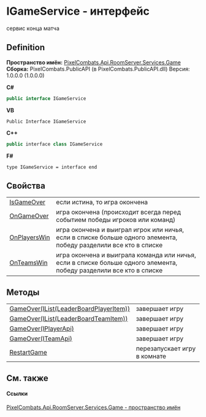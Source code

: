 # IGameService - интерфейс


сервис конца матча



## Definition
**Пространство имён:** <a href="4584ac61-93b9-69e2-657a-49d576172c45">PixelCombats.Api.RoomServer.Services.Game</a>  
**Сборка:** PixelCombats.PublicAPI (в PixelCombats.PublicAPI.dll) Версия: 1.0.0.0 (1.0.0.0)

**C#**
``` C#
public interface IGameService
```
**VB**
``` VB
Public Interface IGameService
```
**C++**
``` C++
public interface class IGameService
```
**F#**
``` F#
type IGameService = interface end
```



## Свойства
<table>
<tr>
<td><a href="f9aa20cb-489a-a6d5-8608-43c91eac8c88">IsGameOver</a></td>
<td>если истина, то игра окончена</td></tr>
<tr>
<td><a href="b65a7b89-249a-b026-3df4-368777cc869c">OnGameOver</a></td>
<td>игра окончена (происходит всегда перед событием победы игроков или команд)</td></tr>
<tr>
<td><a href="4d551e78-6279-a76a-5298-755a65b0b26f">OnPlayersWin</a></td>
<td>игра окончена и выиграл игрок или ничья, если в списке больше одного элемента, победу разделили все кто в списке</td></tr>
<tr>
<td><a href="48035569-83de-0968-fee8-333100b39e55">OnTeamsWin</a></td>
<td>игра окончена и выиграла команда или ничья, если в списке больше одного элемента, победу разделили все кто в списке</td></tr>
</table>

## Методы
<table>
<tr>
<td><a href="fa7a0f73-2d96-2529-3ce5-b94f8c21a511">GameOver(IList(LeaderBoardPlayerItem))</a></td>
<td>завершает игру</td></tr>
<tr>
<td><a href="6a343efd-b88e-8d15-7ec9-3adf9f651f89">GameOver(IList(LeaderBoardTeamItem))</a></td>
<td>завершает игру</td></tr>
<tr>
<td><a href="c7b00689-b214-742b-34dc-6760a570bd79">GameOver(IPlayerApi)</a></td>
<td>завершает игру</td></tr>
<tr>
<td><a href="528cf930-f0bf-c701-bc8c-146f095d1332">GameOver(ITeamApi)</a></td>
<td>завершает игру</td></tr>
<tr>
<td><a href="4b4946bf-7be5-5219-e80d-1196b3070cc7">RestartGame</a></td>
<td>перезапускает игру в комнате</td></tr>
</table>

## См. также


#### Ссылки
<a href="4584ac61-93b9-69e2-657a-49d576172c45">PixelCombats.Api.RoomServer.Services.Game - пространство имён</a>  
